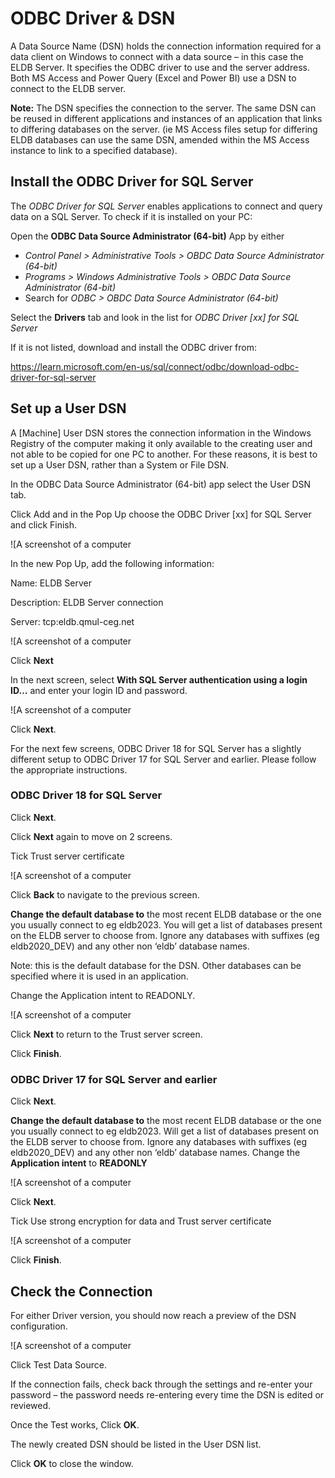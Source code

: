# ODBC Driver & DSN

A Data Source Name (DSN) holds the connection information required for a data client on Windows to connect with a data source – in this case the ELDB Server. It specifies the ODBC driver to use and the server address. Both MS Access and Power Query (Excel and Power BI) use a DSN to connect to the ELDB server.

**Note:** The DSN specifies the connection to the server. The same DSN can be reused in different applications and instances of an application that links to differing databases on the server. (ie MS Access files setup for differing ELDB databases can use the same DSN, amended within the MS Access instance to link to a specified database).

## Install the ODBC Driver for SQL Server

The _ODBC Driver for SQL Server_ enables applications to connect and query data on a SQL Server. To check if it is installed on your PC:

Open the **ODBC Data Source Administrator (64-bit)** App by either

- _Control Panel > Administrative Tools > OBDC Data Source Administrator (64-bit)_
- _Programs > Windows Administrative Tools > OBDC Data Source Administrator (64-bit)_
- Search for _ODBC > OBDC Data Source Administrator (64-bit)_

Select the **Drivers** tab and look in the list for _ODBC Driver \[xx\] for SQL Server_

If it is not listed, download and install the ODBC driver from:

<https://learn.microsoft.com/en-us/sql/connect/odbc/download-odbc-driver-for-sql-server>

## Set up a User DSN

A \[Machine\] User DSN stores the connection information in the Windows Registry of the computer making it only available to the creating user and not able to be copied for one PC to another. For these reasons, it is best to set up a User DSN, rather than a System or File DSN.

In the ODBC Data Source Administrator (64-bit) app select the User DSN tab.

Click Add and in the Pop Up choose the ODBC Driver \[xx\] for SQL Server and click Finish.

![A screenshot of a computer


In the new Pop Up, add the following information:

Name: ELDB Server

Description: ELDB Server connection

Server: tcp:eldb.qmul-ceg.net

![A screenshot of a computer


Click **Next**

In the next screen, select **With SQL Server authentication using a login ID…** and enter your login ID and password.

![A screenshot of a computer


Click **Next**.

For the next few screens, ODBC Driver 18 for SQL Server has a slightly different setup to ODBC Driver 17 for SQL Server and earlier. Please follow the appropriate instructions.

### ODBC Driver 18 for SQL Server

Click **Next**.

Click **Next** again to move on 2 screens.

Tick Trust server certificate

![A screenshot of a computer


Click **Back** to navigate to the previous screen.

**Change the default database to** the most recent ELDB database or the one you usually connect to eg eldb2023. You will get a list of databases present on the ELDB server to choose from. Ignore any databases with suffixes (eg eldb2020_DEV) and any other non ‘eldb’ database names.

Note: this is the default database for the DSN. Other databases can be specified where it is used in an application.

Change the Application intent to READONLY.

![A screenshot of a computer


Click **Next** to return to the Trust server screen.

Click **Finish**.

### ODBC Driver 17 for SQL Server and earlier

Click **Next**.

**Change the default database to** the most recent ELDB database or the one you usually connect to eg eldb2023. Will get a list of databases present on the ELDB server to choose from. Ignore any databases with suffixes (eg eldb2020_DEV) and any other non ‘eldb’ database names. Change the **Application intent** to **READONLY**

![A screenshot of a computer


Click **Next**.

Tick Use strong encryption for data and Trust server certificate

![A screenshot of a computer


Click **Finish**.

## Check the Connection

For either Driver version, you should now reach a preview of the DSN configuration.

![A screenshot of a computer


Click Test Data Source.

If the connection fails, check back through the settings and re-enter your password – the password needs re-entering every time the DSN is edited or reviewed.

Once the Test works, Click **OK**.

The newly created DSN should be listed in the User DSN list.

Click **OK** to close the window.